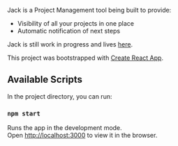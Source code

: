 Jack is a Project Management tool being built to provide:

* Visibility of all your projects in one place
* Automatic notification of next steps

Jack is still work in progress and lives [here](https://jackbyjohn.netlify.app/).

This project was bootstrapped with [Create React App](https://github.com/facebook/create-react-app).

## Available Scripts

In the project directory, you can run:

### `npm start`

Runs the app in the development mode.<br>
Open [http://localhost:3000](http://localhost:3000) to view it in the browser.

